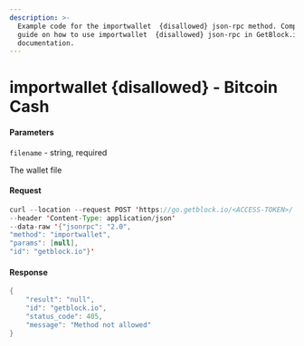 ```yaml
---
description: >-
  Example code for the importwallet  {disallowed} json-rpc method. Сomplete
  guide on how to use importwallet  {disallowed} json-rpc in GetBlock.io Web3
  documentation.
---
```


# importwallet {disallowed} - Bitcoin Cash

#### Parameters

`filename` - string, required

The wallet file

#### Request

```java
curl --location --request POST 'https://go.getblock.io/<ACCESS-TOKEN>/' 
--header 'Content-Type: application/json' 
--data-raw '{"jsonrpc": "2.0",
"method": "importwallet",
"params": [null],
"id": "getblock.io"}'
```

#### Response

```java
{
    "result": "null",
    "id": "getblock.io",
    "status_code": 405,
    "message": "Method not allowed"
}
```
